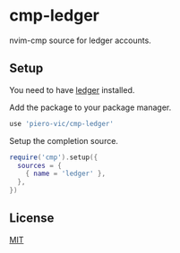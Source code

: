 # cmp-ledger

nvim-cmp source for ledger accounts.

## Setup

You need to have [ledger](https://github.com/ledger/ledger) installed.

Add the package to your package manager.

```lua
use 'piero-vic/cmp-ledger'
```

Setup the completion source.

```lua
require('cmp').setup({
  sources = {
    { name = 'ledger' },
  },
})
```

## License

[MIT](./LICENSE)
